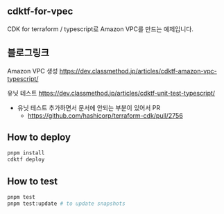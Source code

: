 ## cdktf-for-vpec


CDK for terraform / typescript로 Amazon VPC를 만드는 예제입니다.

## 블로그링크

Amazon VPC 생성
https://dev.classmethod.jp/articles/cdktf-amazon-vpc-typescript/

유닛 테스트
https://dev.classmethod.jp/articles/cdktf-unit-test-typescript/

- 유닛 테스트 추가하면서 문서에 안되는 부분이 있어서 PR
  - https://github.com/hashicorp/terraform-cdk/pull/2756

## How to deploy

```bash
pnpm install
cdktf deploy
```

## How to test

```bash
pnpm test
pnpm test:update # to update snapshots
```
